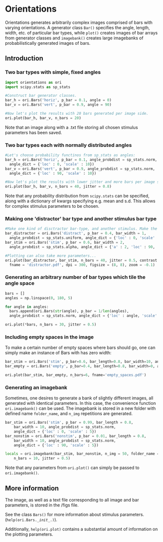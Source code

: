# Orientations #

Orientations generates arbitrarily complex images comprised of bars with varying orientations. A generator class <code>Bar()</code> specifies the angle, length, width, etc. of particular bar types, while <code>plot()</code> creates images of bar arrays from generator classes and <code>imagebank()</code> creates large imagebanks of probabilistically generated images of bars.

## Introduction ##


### Two bar types with simple, fixed angles
```python
import orientations as ori
import scipy.stats as sp_stats

#Construct bar generator classes.
bar_h = ori.Bars('horiz', p_bar = 0.1, angle = 0)
bar_v = ori.Bars('vert', p_bar = 0.9, angle = 90)

#Now let's plot the results with 20 bars generated per image side.
ori.plot(bar_h, bar_v, n_bars = 20)
```

Note that an image along with a .txt file storing all chosen stimulus parameters has been saved.

### Two bar types each with normally distributed angles

```python
#Let's choose probability functinos from sp_stats as angles:
bar_h = ori.Bars('horiz', p_bar = 0.1, angle_probdist = sp_stats.norm,
  angle_dict = {'loc' : 0, 'scale' : 10})
bar_v = ori.Bars('vert', p_bar = 0.9, angle_probdist = sp_stats.norm,
  angle_dict = {'loc' : 90, 'scale' : 10})

#Now let's plot the results with lower jitter and more bars per image side.
ori.plot(bar_h, bar_v, n_bars = 40, jitter = 0.8)
```

Note that any probability distribution from <code>scipy.stats</code> can be specified, along with a dictionary of kwargs specifying e.g. mean and s.d. This allows for complex stimulus parameters to be chosen.

### Making one 'distractor' bar type and another stimulus bar type
```python
#Make one kind of disctractor bar-type, and another stimulus. Make the distractor bars thinner.
bar_distractor = ori.Bars('distract', p_bar = 0.4, bar_width = 1,
  angle_probdist = sp_stats.uniform, angle_dict = {'loc' : 0, 'scale' : 360})
bar_stim = ori.Bars('stim', p_bar = 0.6, bar_width = 2,
  angle_probdist = sp_stats.alpha, angle_dict = {'a' : 2, 'loc' : 90, 'scale' : 5})

#Plotting can also take more parameters...
ori.plot(bar_distractor, bar_stim, n_bars = 40, jitter = 0.5, contrast = 'inverted',
  fname = 'distractor.pdf', dpi = 300, figsize = (8, 8), zoom = -0.1)
```

### Generating an arbitrary number of bar types which tile the angle space
```python
bars = []
angles = np.linspace(0, 180, 5)

for angle in angles:
  bars.append(ori.Bars(str(angle), p_bar = 1/len(angles),
  angle_probdist = sp_stats.norm, angle_dict = {'loc' : angle, 'scale' : 5}))

ori.plot(*bars, n_bars = 30, jitter = 0.5)

```

### Including empty spaces in the image
To make a certain number of empty spaces where bars should go, one can simply make an instance of Bars with has zero width:
```python
bar_stim = ori.Bars('stim', p_bar=0.6, bar_length=0.8, bar_width=10, angle=0)
bar_empty = ori.Bars('empty', p_bar=0.4, bar_length=0.8, bar_width=0, angle=0)

ori.plot(bar_stim, bar_empty, n_bars=6, fname='empty_spaces.pdf')
```

### Generating an imagebank
Sometimes, one desires to generate a bank of slightly different images, all generated with identical parameters. In this case, the convenience function <code>ori.imagebank()</code> can be used. The imagebank is stored in a new folder with defined name <code>folder_name</code>, and <code>n_img</code> repetitions are generated.

```python
bar_stim = ori.Bars('stim', p_bar = 0.99, bar_length = 0.8,
    bar_width = 10, angle_probdist = sp_stats.norm,
    angle_dict = {'loc' : 0, 'scale' : 5})
bar_nonstim = ori.Bars('nonstim', p_bar = 0.01, bar_length = 0.8,
    bar_width = 10, angle_probdist = sp_stats.norm,
    angle_dict = {'loc' : 90, 'scale' : 5})

locals = ori.imagebank(bar_stim, bar_nonstim, n_img = 50, folder_name = 'change',
    n_bars = 10, jitter = 0.5)
```
Note that any parameters from <code>ori.plot()</code> can simply be passed to <code>ori.imagebank()</code>.

## More information

The image, as well as a text file corresponding to all image and bar parameters, is stored in the /figs file.

See the class <code>Bars()</code> for more information about stimulus parameters.
(<code>help(ori.Bars.\__init__.)</code>).

Additionally, <code>help(ori.plot)</code> contains a substantial amount of information on the plotting parameters.
